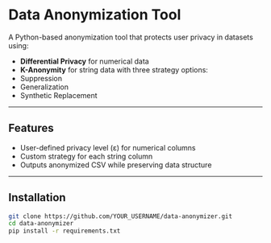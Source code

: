 #  Data Anonymization Tool

A Python-based anonymization tool that protects user privacy in datasets using:

-  **Differential Privacy** for numerical data
-  **K-Anonymity** for string data with three strategy options:
  - Suppression
  - Generalization
  - Synthetic Replacement

---

##  Features

- User-defined privacy level (ε) for numerical columns
- Custom strategy for each string column
- Outputs anonymized CSV while preserving data structure

---

##  Installation

```bash
git clone https://github.com/YOUR_USERNAME/data-anonymizer.git
cd data-anonymizer
pip install -r requirements.txt
